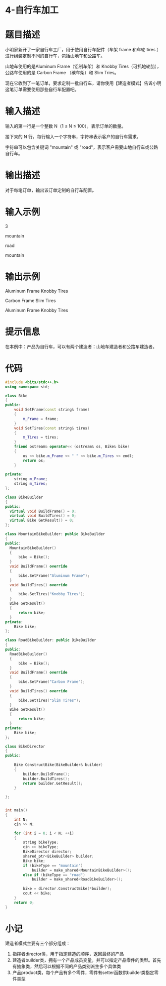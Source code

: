 # 4-自行车加工

# 题目描述
小明家新开了一家自行车工厂，用于使用自行车配件（车架 frame 和车轮 tires ）进行组装定制不同的自行车，包括山地车和公路车。

山地车使用的是Aluminum Frame（铝制车架）和 Knobby Tires（可抓地轮胎），公路车使用的是 Carbon Frame （碳车架）和 Slim Tries。

现在它收到了一笔订单，要求定制一批自行车，请你使用【建造者模式】告诉小明这笔订单需要使用那些自行车配置吧。


# 输入描述
输入的第一行是一个整数 N（1 ≤ N ≤ 100），表示订单的数量。 

接下来的 N 行，每行输入一个字符串，字符串表示客户的自行车需求。

字符串可以包含关键词 "mountain" 或 "road"，表示客户需要山地自行车或公路自行车。

# 输出描述
对于每笔订单，输出该订单定制的自行车配置。
# 输入示例
3

mountain

road

mountain

# 输出示例
Aluminum Frame Knobby Tires

Carbon Frame Slim Tires

Aluminum Frame Knobby Tires

# 提示信息
在本例中：产品为自行车，可以有两个建造者：山地车建造者和公路车建造者。


# 代码



```cpp
#include <bits/stdc++.h>
using namespace std;

class Bike
{
public:
    void SetFrame(const string& frame)
    {
        m_Frame = frame;
    }
    void SetTires(const string& tires)
    {
        m_Tires = tires;
    }
    friend ostream& operator<< (ostream& os, Bike& bike)
    {
        os << bike.m_Frame << " " << bike.m_Tires << endl;
        return os;
    }
    
private:
    string m_Frame;
    string m_Tires;
};

class BikeBuilder
{
public:
  virtual void BuildFrame() = 0;
  virtual void BuildTires() = 0;
  virtual Bike GetResult() = 0;
};

class MountainBikeBuilder: public BikeBuilder
{
public:
  MountainBikeBuilder()
  {
      bike = Bike();
  }
  void BuildFrame() override
  {
      bike.SetFrame("Aluminum Frame");
  }
  void BuildTires() override
  {
      bike.SetTires("Knobby Tires");
  }
  Bike GetResult()
  {
      return bike;
  }
private:
    Bike bike;  
};

class RoadBikeBuilder: public BikeBuilder
{
public:
  RoadBikeBuilder()
  {
      bike = Bike();
  }
  void BuildFrame() override
  {
      bike.SetFrame("Carbon Frame");
  }
  void BuildTires() override
  {
      bike.SetTires("Slim Tires");
  }
  Bike GetResult()
  {
      return bike;
  }
private:
    Bike bike;  
};

class BikeDirector
{
public:
    
    Bike ConstructBike(BikeBuilder& builder)
    {
        builder.BuildFrame();
        builder.BuildTires();
        return builder.GetResult();
    }

};


int main()
{
    int N;
    cin >> N;

    for (int i = 0; i < N; ++i)
    {
        string bikeType;
        cin >> bikeType;
        BikeDirector director;
        shared_ptr<BikeBuilder> builder;
        Bike bike;
        if (bikeType == "mountain")
            builder = make_shared<MountainBikeBuilder>();
        else if (bikeType == "road")
            builder = make_shared<RoadBikeBuilder>();
            
        bike = director.ConstructBike(*builder);
        cout << bike;
    }
    return 0;
}
```

# 小记

建造者模式主要有三个部分组成：
1. 指挥者director类，用于指定建造的顺序，返回最终的产品
2. 建造者builder类，拥有一个产品成员变量，并可以指定产品零件的类型。首先有抽象类，然后可以根据不同的产品类别派生多个具体类
3. 产品product类，每个产品有多个零件，零件有setter函数供builder类指定零件类型
